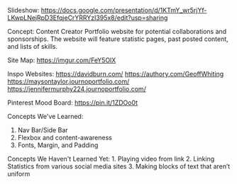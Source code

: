 Slideshow: https://docs.google.com/presentation/d/1KTmY_wr5rjYf-LKwpLNejRpD3EfqjeCrYRRYzI395x8/edit?usp=sharing 

Concept: 
    Content Creator Portfolio website for potential collaborations and 
    sponsorships. The website will feature statistic pages, past posted 
    content, and lists of skills.

Site Map: https://imgur.com/FeY5OlX

Inspo Websites:
    https://davidburn.com/
    https://authory.com/GeoffWhiting
    https://maysontaylor.journoportfolio.com/
    https://jennifermurphy224.journoportfolio.com/

Pinterest Mood Board: https://pin.it/1ZDOo0t

Concepts We've Learned:
   1. Nav Bar/Side Bar
   2. Flexbox and content-awareness
   3. Fonts, Margin, and Padding


Concepts We Haven't Learned Yet:
    1. Playing video from link
    2. Linking Statistics from various social media sites
    3. Making blocks of text that aren’t uniform

